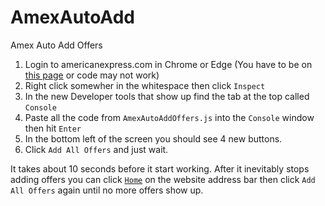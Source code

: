 # AmexAutoAdd
Amex Auto Add Offers

1. Login to americanexpress.com in Chrome or Edge (You have to be on [this page](https://global.americanexpress.com/dashboard) or code may not work)
1. Right click somewher in the whitespace then click `Inspect`
1. In the new Developer tools that show up find the tab at the top called `Console`
1. Paste all the code from `AmexAutoAddOffers.js` into the `Console` window then hit `Enter`
1. In the bottom left of the screen you should see 4 new buttons. 
1. Click `Add All Offers` and just wait. 

It takes about 10 seconds before it start working. After it inevitably stops adding offers you can click [`Home`](https://global.americanexpress.com/dashboard) on the website address bar then click `Add All Offers` again until no more offers show up.